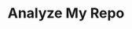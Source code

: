 ---
codehost: https://github.com/https://github.com/CrowdDotDev/analyzemyrepo
logohandle: analyzemyrepo
sort: analyzemyrepo
title: Analyze My Repo
twitter: https://x.com/CrowdDotDev
website: https://analyzemyrepo.com/
---